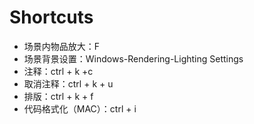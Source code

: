 # Shortcuts

- 场景内物品放大：F
- 场景背景设置：Windows-Rendering-Lighting Settings
- 注释：ctrl + k +c
- 取消注释：ctrl + k + u
- 排版：ctrl + k + f
- 代码格式化（MAC）：ctrl + i
